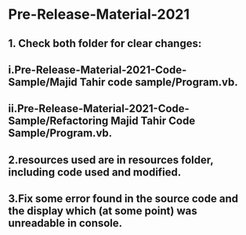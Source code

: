 # Pre-Release-Material-2021
## 1. Check both folder for clear changes:
## i.Pre-Release-Material-2021-Code-Sample/Majid Tahir code sample/Program.vb.
## ii.Pre-Release-Material-2021-Code-Sample/Refactoring Majid Tahir Code Sample/Program.vb.
## 2.resources used are in resources folder, including code used and modified.
## 3.Fix some error found in the source code and the display which (at some point) was unreadable in console.
